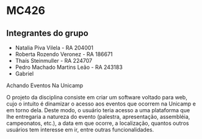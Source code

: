 # MC426
## Integrantes do grupo
- Natalia Piva Vilela - RA 204001
- Roberta Rozendo Veronez - RA 186671
- Thaís Steinmuller - RA 224707
- Pedro Machado Martins Leão - RA 243183
- Gabriel 

Achando Eventos Na Unicamp

O projeto da disciplina consiste em criar um software voltado para web, cujo o intuito é dinamizar o acesso aos eventos que ocorrem na Unicamp e em torno dela. Deste modo, o usuário teria acesso a uma plataforma que lhe entregaria a natureza do evento (palestra, apresentação, assembléia, campeonatos, etc.), a data em que ocorre, a localização, quantos outros usuários tem interesse em ir, entre outras funcionalidades.  
